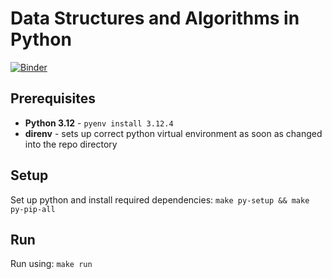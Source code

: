 # Data Structures and Algorithms in Python

[![Binder](https://mybinder.org/badge_logo.svg)](https://mybinder.org/v2/gh/ospatil/dsapy/HEAD)

## Prerequisites

* **Python 3.12** - `pyenv install 3.12.4`
* **direnv** - sets up correct python virtual environment as soon as changed into the repo directory

## Setup

Set up python and install required dependencies: `make py-setup && make py-pip-all`

## Run

Run using: `make run`
